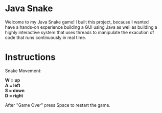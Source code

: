 # Java Snake

Welcome to my Java Snake game! I built this project, because I wanted have a hands-on experience building a GUI using Java
as well as building a highly interactive system that uses threads to manipulate the exacution of code that runs continuously in real time.

# Instructions

Snake Movement:

**W = up** \
**A = left** \
**S = down** \
**D = right** 

After "Game Over" press Space to restart the game.
